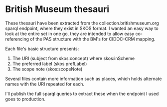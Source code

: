 British Museum thesauri
================================================

These thesauri have been extracted from the collection.britishmuseum.org sparql endpoint, where they exist in SKOS format.
I wanted an easy way to look at the entire set in one go, they are intended to allow easy co-referencing of the PAS structure with the BM's for CIDOC-CRM mapping.

Each file's basic structure presents:

1. The URI (subject from skos:concept) where skos:inScheme
2. The preferred label (skos:prefLabel)
3. The scope note (skos:scopeNote)

Several files contain more information such as places, which holds alternate names with the URI repeated for each.

I'll publish the full sparql queries to extract these when the endpoint I used goes to production.
